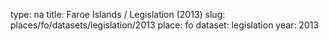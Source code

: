 type: na
title: Faroe Islands / Legislation (2013)
slug: places/fo/datasets/legislation/2013
place: fo
dataset: legislation
year: 2013

